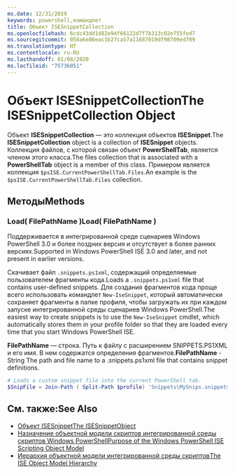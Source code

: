 ```yaml
---
ms.date: 12/31/2019
keywords: powershell,командлет
title: Объект ISESnippetCollection
ms.openlocfilehash: 6cdc43dd1d82e94f66122d7f7b313c02e755fed7
ms.sourcegitcommit: 058a6e86eac1b27ca57a11687019df98709ed709
ms.translationtype: HT
ms.contentlocale: ru-RU
ms.lasthandoff: 01/08/2020
ms.locfileid: "75736051"
---
```

# <a name="the-isesnippetcollection-object"></a><span data-ttu-id="a42c8-103">Объект ISESnippetCollection</span><span class="sxs-lookup"><span data-stu-id="a42c8-103">The ISESnippetCollection Object</span></span>

<span data-ttu-id="a42c8-104">Объект **ISESnippetCollection** — это коллекция объектов **ISESnippet**.</span><span class="sxs-lookup"><span data-stu-id="a42c8-104">The **ISESnippetCollection** object is a collection of **ISESnippet** objects.</span></span> <span data-ttu-id="a42c8-105">Коллекция файлов, с которой связан объект **PowerShellTab**, является членом этого класса.</span><span class="sxs-lookup"><span data-stu-id="a42c8-105">The files collection that is associated with a **PowerShellTab** object is a member of this class.</span></span> <span data-ttu-id="a42c8-106">Примером является коллекция `$psISE.CurrentPowerShellTab.Files`.</span><span class="sxs-lookup"><span data-stu-id="a42c8-106">An example is the `$psISE.CurrentPowerShellTab.Files` collection.</span></span>

## <a name="methods"></a><span data-ttu-id="a42c8-107">Методы</span><span class="sxs-lookup"><span data-stu-id="a42c8-107">Methods</span></span>

### <a name="load-filepathname-"></a><span data-ttu-id="a42c8-108">Load\( FilePathName \)</span><span class="sxs-lookup"><span data-stu-id="a42c8-108">Load\( FilePathName \)</span></span>

<span data-ttu-id="a42c8-109">Поддерживается в интегрированной среде сценариев Windows PowerShell 3.0 и более поздних версия и отсутствует в более ранних версиях.</span><span class="sxs-lookup"><span data-stu-id="a42c8-109">Supported in Windows PowerShell ISE 3.0 and later, and not present in earlier versions.</span></span>

<span data-ttu-id="a42c8-110">Скачивает файл `.snippets.ps1xml`, содержащий определяемые пользователем фрагменты кода.</span><span class="sxs-lookup"><span data-stu-id="a42c8-110">Loads a `.snippets.ps1xml` file that contains user-defined snippets.</span></span> <span data-ttu-id="a42c8-111">Для создания фрагментов кода проще всего использовать командлет `New-IseSnippet`, который автоматически сохраняет фрагменты в папке профиля, чтобы загружать их при каждом запуске интегрированной среды сценариев Windows PowerShell.</span><span class="sxs-lookup"><span data-stu-id="a42c8-111">The easiest way to create snippets is to use the `New-IseSnippet` cmdlet, which automatically stores them in your profile folder so that they are loaded every time that you start Windows PowerShell ISE.</span></span>

<span data-ttu-id="a42c8-112">**FilePathName** — строка. Путь к файлу с расширением SNIPPETS.PS1XML и его имя. В нем содержатся определения фрагментов.</span><span class="sxs-lookup"><span data-stu-id="a42c8-112">**FilePathName** - String The path and file name to a .snippets.ps1xml file that contains snippet definitions.</span></span>

```powershell
# Loads a custom snippet file into the current PowerShell tab.
$SnipFile = Join-Path ( Split-Path $profile) 'Snippets\MySnips.snippets.ps1xml' $psISE.CurrentPowerShellTab.Snippets.Add($SnipPath)
```

## <a name="see-also"></a><span data-ttu-id="a42c8-113">См. также:</span><span class="sxs-lookup"><span data-stu-id="a42c8-113">See Also</span></span>

- [<span data-ttu-id="a42c8-114">Объект ISESnippet</span><span class="sxs-lookup"><span data-stu-id="a42c8-114">The ISESnippetObject</span></span>](The-ISESnippetObject.md)
- [<span data-ttu-id="a42c8-115">Назначение объектной модели скриптов интегрированной среды скриптов Windows PowerShell</span><span class="sxs-lookup"><span data-stu-id="a42c8-115">Purpose of the Windows PowerShell ISE Scripting Object Model</span></span>](Purpose-of-the-Windows-PowerShell-ISE-Scripting-Object-Model.md)
- [<span data-ttu-id="a42c8-116">Иерархия объектной модели интегрированной среды скриптов</span><span class="sxs-lookup"><span data-stu-id="a42c8-116">The ISE Object Model Hierarchy</span></span>](The-ISE-Object-Model-Hierarchy.md)
